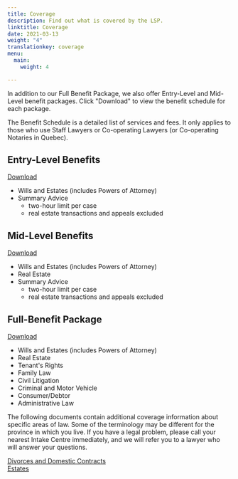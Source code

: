 ```yaml
---
title: Coverage
description: Find out what is covered by the LSP.
linktitle: Coverage
date: 2021-03-13
weight: "4"
translationkey: coverage
menu:
  main:
    weight: 4

---
```

In addition to our Full Benefit Package, we also offer Entry-Level and Mid-Level benefit packages. Click "Download" to view the benefit schedule for each package.

The Benefit Schedule is a detailed list of services and fees. It only applies to those who use Staff Lawyers or Co-operating Lawyers (or Co-operating Notaries in Quebec).

## Entry-Level Benefits

[Download](/pdf/Benefit%20Schedule%20(ENTRY)%202020_01_01.pdf)

* Wills and Estates (includes Powers of Attorney)
* Summary Advice
  * two-hour limit per case
  * real estate transactions and appeals excluded

## Mid-Level Benefits

[Download](/pdf/Benefit%20Schedule%20(MID-LEVEL)%202020_07_01.pdf)

* Wills and Estates (includes Powers of Attorney)
* Real Estate
* Summary Advice
  * two-hour limit per case
  * real estate transactions and appeals excluded

## Full-Benefit Package

[Download](/pdf/Benefit%20Schedule%20(FULL)%202020_07_01.pdf)

* Wills and Estates (includes Powers of Attorney)
* Real Estate
* Tenant's Rights
* Family Law
* Civil Litigation
* Criminal and Motor Vehicle
* Consumer/Debtor
* Administrative Law

The following documents contain additional coverage information about specific areas of law. Some of the terminology may be different for the province in which you live. If you have a legal problem, please call your nearest Intake Centre immediately, and we will refer you to a lawyer who will answer your questions.

[Divorces and Domestic Contracts](/pdf/divorce%202013.pdf)  
[Estates](/pdf/estates%202013.pdf)